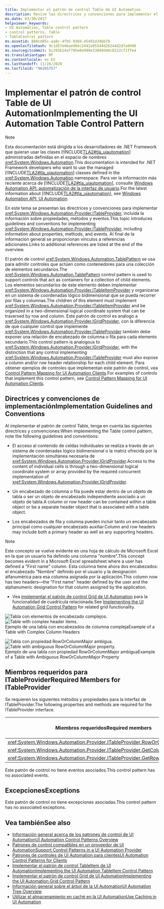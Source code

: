 ```yaml
---
title: Implementar el patrón de control Table de UI Automation
description: Revise las directrices y convenciones para implementar el patrón de control Table en la automatización de la interfaz de usuario. Conocer los miembros necesarios para la interfaz ITableProvider.
ms.date: 03/30/2017
helpviewer_keywords:
- UI Automation, Table control pattern
- control patterns, Table
- TableControl pattern
ms.assetid: 880cd85c-aa8c-4fb5-9369-45491d34bb78
ms.openlocfilehash: 9c1d57e46aed9ec2441a95544d26244d2dfa9496
ms.sourcegitcommit: bc293b14af795e0e999e3304dd40c0222cf2ffe4
ms.translationtype: MT
ms.contentlocale: es-ES
ms.lasthandoff: 11/26/2020
ms.locfileid: "96265757"
---
```

# <a name="implementing-the-ui-automation-table-control-pattern"></a><span data-ttu-id="fd172-104">Implementar el patrón de control Table de UI Automation</span><span class="sxs-lookup"><span data-stu-id="fd172-104">Implementing the UI Automation Table Control Pattern</span></span>

> [!NOTE]
> <span data-ttu-id="fd172-105">Esta documentación está dirigida a los desarrolladores de .NET Framework que quieran usar las clases [!INCLUDE[TLA2#tla_uiautomation](../../../includes/tla2sharptla-uiautomation-md.md)] administradas definidas en el espacio de nombres <xref:System.Windows.Automation>.</span><span class="sxs-lookup"><span data-stu-id="fd172-105">This documentation is intended for .NET Framework developers who want to use the managed [!INCLUDE[TLA2#tla_uiautomation](../../../includes/tla2sharptla-uiautomation-md.md)] classes defined in the <xref:System.Windows.Automation> namespace.</span></span> <span data-ttu-id="fd172-106">Para ver la información más reciente acerca de [!INCLUDE[TLA2#tla_uiautomation](../../../includes/tla2sharptla-uiautomation-md.md)], consulte [Windows Automation API: automatización de la interfaz de usuario](/windows/win32/winauto/entry-uiauto-win32).</span><span class="sxs-lookup"><span data-stu-id="fd172-106">For the latest information about [!INCLUDE[TLA2#tla_uiautomation](../../../includes/tla2sharptla-uiautomation-md.md)], see [Windows Automation API: UI Automation](/windows/win32/winauto/entry-uiauto-win32).</span></span>  
  
 <span data-ttu-id="fd172-107">En este tema se presentan las directrices y convenciones para implementar <xref:System.Windows.Automation.Provider.ITableProvider>, incluida la información sobre propiedades, métodos y eventos.</span><span class="sxs-lookup"><span data-stu-id="fd172-107">This topic introduces guidelines and conventions for implementing <xref:System.Windows.Automation.Provider.ITableProvider>, including information about properties, methods, and events.</span></span> <span data-ttu-id="fd172-108">Al final de la información general se proporcionan vínculos a referencias adicionales.</span><span class="sxs-lookup"><span data-stu-id="fd172-108">Links to additional references are listed at the end of the overview.</span></span>  
  
 <span data-ttu-id="fd172-109">El patrón de control <xref:System.Windows.Automation.TablePattern> se usa para admitir controles que actúen como contenedores para una colección de elementos secundarios.</span><span class="sxs-lookup"><span data-stu-id="fd172-109">The <xref:System.Windows.Automation.TablePattern> control pattern is used to support controls that act as containers for a collection of child elements.</span></span> <span data-ttu-id="fd172-110">Los elementos secundarios de este elemento deben implementar <xref:System.Windows.Automation.Provider.ITableItemProvider> y organizarse en un sistema de coordenadas lógico bidimensional que se pueda recorrer por filas y columnas.</span><span class="sxs-lookup"><span data-stu-id="fd172-110">The children of this element must implement <xref:System.Windows.Automation.Provider.ITableItemProvider> and be organized in a two-dimensional logical coordinate system that can be traversed by row and column.</span></span> <span data-ttu-id="fd172-111">Este patrón de control es análogo a <xref:System.Windows.Automation.Provider.IGridProvider>, con la diferencia de que cualquier control que implemente <xref:System.Windows.Automation.Provider.ITableProvider> también debe exponer una relación de encabezado de columna o fila para cada elemento secundario.</span><span class="sxs-lookup"><span data-stu-id="fd172-111">This control pattern is analogous to <xref:System.Windows.Automation.Provider.IGridProvider>, with the distinction that any control implementing <xref:System.Windows.Automation.Provider.ITableProvider> must also expose a column and/or row header relationship for each child element.</span></span> <span data-ttu-id="fd172-112">Para obtener ejemplos de controles que implementan este patrón de control, vea [Control Pattern Mapping for UI Automation Clients](control-pattern-mapping-for-ui-automation-clients.md).</span><span class="sxs-lookup"><span data-stu-id="fd172-112">For examples of controls that implement this control pattern, see [Control Pattern Mapping for UI Automation Clients](control-pattern-mapping-for-ui-automation-clients.md).</span></span>  
  
<a name="Implementation_Guidelines_and_Conventions"></a>

## <a name="implementation-guidelines-and-conventions"></a><span data-ttu-id="fd172-113">Directrices y convenciones de implementación</span><span class="sxs-lookup"><span data-stu-id="fd172-113">Implementation Guidelines and Conventions</span></span>  

 <span data-ttu-id="fd172-114">Al implementar el patrón de control Table, tenga en cuenta las siguientes directrices y convenciones:</span><span class="sxs-lookup"><span data-stu-id="fd172-114">When implementing the Table control pattern, note the following guidelines and conventions:</span></span>  
  
- <span data-ttu-id="fd172-115">El acceso al contenido de celdas individuales se realiza a través de un sistema de coordenadas lógico bidimensional o la matriz ofrecida por la implementación simultánea necesaria de <xref:System.Windows.Automation.Provider.IGridProvider>.</span><span class="sxs-lookup"><span data-stu-id="fd172-115">Access to the content of individual cells is through a two-dimensional logical coordinate system or array provided by the required concurrent implementation of <xref:System.Windows.Automation.Provider.IGridProvider>.</span></span>  
  
- <span data-ttu-id="fd172-116">Un encabezado de columna o fila puede estar dentro de un objeto de tabla o ser un objeto de encabezado independiente asociado a un objeto de tabla.</span><span class="sxs-lookup"><span data-stu-id="fd172-116">A column or row header can be contained within a table object or be a separate header object that is associated with a table object.</span></span>  
  
- <span data-ttu-id="fd172-117">Los encabezados de fila y columna pueden incluir tanto un encabezado principal como cualquier encabezado auxiliar.</span><span class="sxs-lookup"><span data-stu-id="fd172-117">Column and row headers may include both a primary header as well as any supporting headers.</span></span>  
  
> [!NOTE]
> <span data-ttu-id="fd172-118">Este concepto se vuelve evidente en una hoja de cálculo de Microsoft Excel en la que un usuario ha definido una columna "nombre".</span><span class="sxs-lookup"><span data-stu-id="fd172-118">This concept becomes evident in a Microsoft Excel spreadsheet where a user has defined a "First name" column.</span></span> <span data-ttu-id="fd172-119">Esta columna tiene ahora dos encabezados: el encabezado "Nombre" definido por el usuario y la designación alfanumérica para esa columna asignada por la aplicación.</span><span class="sxs-lookup"><span data-stu-id="fd172-119">This column now has two headers—the "First name" header defined by the user and the alphanumeric designation for that column assigned by the application.</span></span>  
  
- <span data-ttu-id="fd172-120">Vea [implementar el patrón de control Grid de UI Automation](implementing-the-ui-automation-grid-control-pattern.md) para la funcionalidad de cuadrícula relacionada.</span><span class="sxs-lookup"><span data-stu-id="fd172-120">See [Implementing the UI Automation Grid Control Pattern](implementing-the-ui-automation-grid-control-pattern.md) for related grid functionality.</span></span>  
  
 <span data-ttu-id="fd172-121">![Tabla con elementos de encabezado complejos.](./media/uia-tablepattern-complex-column-headers.PNG "UIA_TablePattern_Complex_Column_Headers")</span><span class="sxs-lookup"><span data-stu-id="fd172-121">![Table with complex header items.](./media/uia-tablepattern-complex-column-headers.PNG "UIA_TablePattern_Complex_Column_Headers")</span></span>  
<span data-ttu-id="fd172-122">Ejemplo de una tabla con encabezados de columna compleja</span><span class="sxs-lookup"><span data-stu-id="fd172-122">Example of a Table with Complex Column Headers</span></span>  
  
 <span data-ttu-id="fd172-123">![Tabla con propiedad RowOrColumnMajor ambigua.](./media/uia-tablepattern-roworcolumnmajorproperty.PNG "UIA_TablePattern_RowOrColumnMajorProperty")</span><span class="sxs-lookup"><span data-stu-id="fd172-123">![Table with ambiguous RowOrColumnMajor property.](./media/uia-tablepattern-roworcolumnmajorproperty.PNG "UIA_TablePattern_RowOrColumnMajorProperty")</span></span>  
<span data-ttu-id="fd172-124">Ejemplo de una tabla con propiedad RowOrColumnMajor ambigua</span><span class="sxs-lookup"><span data-stu-id="fd172-124">Example of a Table with Ambiguous RowOrColumnMajor Property</span></span>  
  
<a name="Required_Members_for_ITableProvider"></a>

## <a name="required-members-for-itableprovider"></a><span data-ttu-id="fd172-125">Miembros requeridos para ITableProvider</span><span class="sxs-lookup"><span data-stu-id="fd172-125">Required Members for ITableProvider</span></span>  

 <span data-ttu-id="fd172-126">Se requieren los siguientes métodos y propiedades para la interfaz de ITableProvider.</span><span class="sxs-lookup"><span data-stu-id="fd172-126">The following properties and methods are required for the ITableProvider interface.</span></span>  
  
|<span data-ttu-id="fd172-127">Miembros requeridos</span><span class="sxs-lookup"><span data-stu-id="fd172-127">Required members</span></span>|<span data-ttu-id="fd172-128">Tipo de miembro</span><span class="sxs-lookup"><span data-stu-id="fd172-128">Member type</span></span>|<span data-ttu-id="fd172-129">Notas</span><span class="sxs-lookup"><span data-stu-id="fd172-129">Notes</span></span>|  
|----------------------|-----------------|-----------|  
|<xref:System.Windows.Automation.Provider.ITableProvider.RowOrColumnMajor%2A>|<span data-ttu-id="fd172-130">Propiedad</span><span class="sxs-lookup"><span data-stu-id="fd172-130">Property</span></span>|<span data-ttu-id="fd172-131">None</span><span class="sxs-lookup"><span data-stu-id="fd172-131">None</span></span>|  
|<xref:System.Windows.Automation.Provider.ITableProvider.GetColumnHeaders%2A>|<span data-ttu-id="fd172-132">Método</span><span class="sxs-lookup"><span data-stu-id="fd172-132">Method</span></span>|<span data-ttu-id="fd172-133">None</span><span class="sxs-lookup"><span data-stu-id="fd172-133">None</span></span>|  
|<xref:System.Windows.Automation.Provider.ITableProvider.GetRowHeaders%2A>|<span data-ttu-id="fd172-134">Método</span><span class="sxs-lookup"><span data-stu-id="fd172-134">Method</span></span>|<span data-ttu-id="fd172-135">None</span><span class="sxs-lookup"><span data-stu-id="fd172-135">None</span></span>|  
  
 <span data-ttu-id="fd172-136">Este patrón de control no tiene eventos asociados.</span><span class="sxs-lookup"><span data-stu-id="fd172-136">This control pattern has no associated events.</span></span>  
  
<a name="Exceptions"></a>

## <a name="exceptions"></a><span data-ttu-id="fd172-137">Excepciones</span><span class="sxs-lookup"><span data-stu-id="fd172-137">Exceptions</span></span>  

 <span data-ttu-id="fd172-138">Este patrón de control no tiene excepciones asociadas.</span><span class="sxs-lookup"><span data-stu-id="fd172-138">This control pattern has no associated exceptions.</span></span>  
  
## <a name="see-also"></a><span data-ttu-id="fd172-139">Vea también</span><span class="sxs-lookup"><span data-stu-id="fd172-139">See also</span></span>

- [<span data-ttu-id="fd172-140">Información general acerca de los patrones de control de UI Automation</span><span class="sxs-lookup"><span data-stu-id="fd172-140">UI Automation Control Patterns Overview</span></span>](ui-automation-control-patterns-overview.md)
- [<span data-ttu-id="fd172-141">Patrones de control compatibles en un proveedor de UI Automation</span><span class="sxs-lookup"><span data-stu-id="fd172-141">Support Control Patterns in a UI Automation Provider</span></span>](support-control-patterns-in-a-ui-automation-provider.md)
- [<span data-ttu-id="fd172-142">Patrones de controles de UI Automation para clientes</span><span class="sxs-lookup"><span data-stu-id="fd172-142">UI Automation Control Patterns for Clients</span></span>](ui-automation-control-patterns-for-clients.md)
- [<span data-ttu-id="fd172-143">Implementar el patrón de control TableItem de UI Automation</span><span class="sxs-lookup"><span data-stu-id="fd172-143">Implementing the UI Automation TableItem Control Pattern</span></span>](implementing-the-ui-automation-tableitem-control-pattern.md)
- [<span data-ttu-id="fd172-144">Implementar el patrón de control Grid de UI Automation</span><span class="sxs-lookup"><span data-stu-id="fd172-144">Implementing the UI Automation Grid Control Pattern</span></span>](implementing-the-ui-automation-grid-control-pattern.md)
- [<span data-ttu-id="fd172-145">Información general sobre el árbol de la UI Automation</span><span class="sxs-lookup"><span data-stu-id="fd172-145">UI Automation Tree Overview</span></span>](ui-automation-tree-overview.md)
- [<span data-ttu-id="fd172-146">Utilizar el almacenamiento en caché en la UI Automation</span><span class="sxs-lookup"><span data-stu-id="fd172-146">Use Caching in UI Automation</span></span>](use-caching-in-ui-automation.md)
